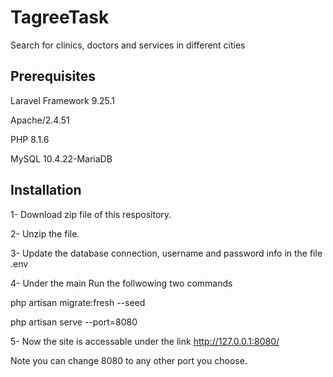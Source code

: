 # TagreeTask
Search for clinics, doctors and services in different cities

## Prerequisites
Laravel Framework 9.25.1

Apache/2.4.51

PHP 8.1.6

MySQL 10.4.22-MariaDB

## Installation

1- Download zip file of this respository.

2- Unzip the file.

3- Update the database connection, username and password info in the file .env

4- Under the main Run the follwowing two commands

php artisan migrate:fresh --seed

php artisan serve --port=8080

5- Now the site is accessable under the link http://127.0.0.1:8080/

Note you can change 8080 to any other port you choose.

